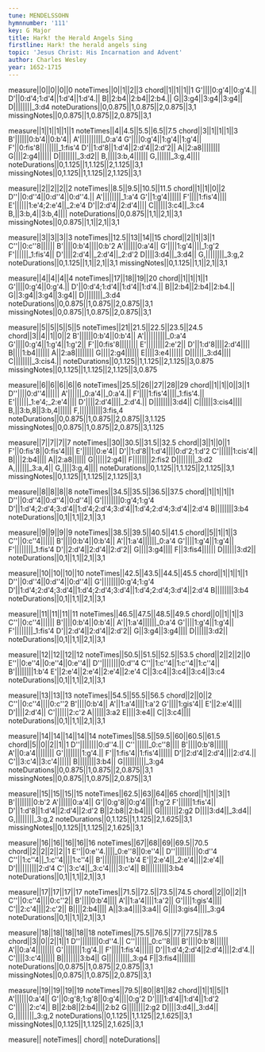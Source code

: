 ```yaml
---
tune: MENDELSSOHN
hymnnumber: '111'
key: G Major
title: Hark! the Herald Angels Sing
firstline: Hark! the herald angels sing
topic: 'Jesus Christ: His Incarnation and Advent'
author: Charles Wesley
year: 1652-1715
---
```

measure||0||0||0||0
noteTimes||0||1||2||3
chord||1||1||1||1
G'||||0:g'4||0:g'4.||
D'||0:d'4;1:d'4||1:d'4||1:d'4.||
B||2:b4||2:b4||2:b4.||
G||3:g4||3:g4||3:g4||
D||||||||_3:d4
noteDurations||0,0.875||1,0.875||2,0.875||3,1
missingNotes||0,0.875||1,0.875||2,0.875||3,1

measure||1||1||1||1||1
noteTimes||4||4.5||5.5||6.5||7.5
chord||3||1||1||1||3
B'||||||0:b'4||0:b'4||
A'||||||||||_0:a'4
G'||||0:g'4||1:g'4||1:g'4||
F'||0:fis'8||||||||_1:fis'4
D'||1:d'8||1:d'4||2:d'4||2:d'2||
A||2:a8||||||||
G||||2:g4||||||
D||||||||_3:d2||
B,||||3:b,4||||||
G,||||||_3:g,4||||
noteDurations||0,1.125||1,1.125||2,1.125||3,1
missingNotes||0,1.125||1,1.125||2,1.125||3,1

measure||2||2||2||2
noteTimes||8.5||9.5||10.5||11.5
chord||1||1||0||2
D''||0:d''4||0:d''4||0:d''4.||
A'||||||||_1:a'4
G'||1:g'4||||||
F'||||1:fis'4||||
E'||||||1:e'4;2:e'4||_2:e'4
D'||2:d'4||2:d'4||||
C||||||3:c4||_3:c4
B,||3:b,4||3:b,4||||
noteDurations||0,0.875||1,1||2,1||3,1
missingNotes||0,0.875||1,1||2,1||3,1

measure||3||3||3||3
noteTimes||12.5||13||14||15
chord||2||1||3||1
C''||0:c''8||||||
B'||||0:b'4||||0:b'2
A'||||||0:a'4||
G'||||1:g'4||||_1:g'2
F'||||||_1:fis'4||
D'||||2:d'4||_2:d'4||_2:d'2
D||||3:d4||_3:d4||
G,||||||||_3:g,2
noteDurations||0,1.125||1,1||2,1||3,1
missingNotes||0,1.125||1,1||2,1||3,1

measure||4||4||4||4
noteTimes||17||18||19||20
chord||1||1||1||1
G'||||0:g'4||0:g'4.||
D'||0:d'4;1:d'4||1:d'4||1:d'4.||
B||2:b4||2:b4||2:b4.||
G||3:g4||3:g4||3:g4||
D||||||||_3:d4
noteDurations||0,0.875||1,0.875||2,0.875||3,1
missingNotes||0,0.875||1,0.875||2,0.875||3,1

measure||5||5||5||5||5
noteTimes||21||21.5||22.5||23.5||24.5
chord||3||4||1||0||2
B'||||||0:b'4||0:b'4||
A'||||||||||_0:a'4
G'||||0:g'4||1:g'4||1:g'2||
F'||0:fis'8||||||||
E'||||||||2:e'2||
D'||1:d'8||||2:d'4||||
B||||1:b4||||||
A||2:a8||||||||
G||||2:g4||||||
E||||3:e4||||||
D||||||_3:d4||||
C||||||||_3:cis4.||
noteDurations||0,1.125||1,1.125||2,1.125||3,0.875
missingNotes||0,1.125||1,1.125||2,1.125||3,0.875

measure||6||6||6||6||6
noteTimes||25.5||26||27||28||29
chord||1||1||0||3||1
D''||||0:d''4||||||
A'||||||_0:a'4||_0:a'4.||
F'||||1:fis'4||||_1:fis'4.||
E'||||||_1:e'4;_2:e'4||||
D'||||2:d'4||||_2:d'4.||
D||||||||3:d4||
C||||||3:cis4||||
B,||3:b,8||3:b,4||||||
F,||||||||||3:fis,4
noteDurations||0,0.875||1,0.875||2,0.875||3,1.125
missingNotes||0,0.875||1,0.875||2,0.875||3,1.125

measure||7||7||7||7
noteTimes||30||30.5||31.5||32.5
chord||3||1||0||1
F'||0:fis'8||0:fis'4||||
E'||||||0:e'4||
D'||1:d'8||1:d'4||||0:d'2;1:d'2
C'||||||1:cis'4||
B||||2:b4||||
A||2:a8||||||
G||||||2:g4||
F||||||||2:fis2
D||||||||_3:d2
A,||||||_3:a,4||
G,||||3:g,4||||
noteDurations||0,1.125||1,1.125||2,1.125||3,1
missingNotes||0,1.125||1,1.125||2,1.125||3,1

measure||8||8||8||8
noteTimes||34.5||35.5||36.5||37.5
chord||1||1||1||1
D''||0:d''4||0:d''4||0:d''4||
G'||||||||0:g'4;1:g'4
D'||1:d'4;2:d'4;3:d'4||1:d'4;2:d'4;3:d'4||1:d'4;2:d'4;3:d'4||2:d'4
B||||||||3:b4
noteDurations||0,1||1,1||2,1||3,1

measure||9||9||9||9
noteTimes||38.5||39.5||40.5||41.5
chord||5||1||1||3
C''||0:c''4||||||
B'||||0:b'4||0:b'4||
A'||1:a'4||||||_0:a'4
G'||||1:g'4||1:g'4||
F'||||||||_1:fis'4
D'||2:d'4||2:d'4||2:d'2||
G||||3:g4||||
F||3:fis4||||||
D||||||3:d2||
noteDurations||0,1||1,1||2,1||3,1

measure||10||10||10||10
noteTimes||42.5||43.5||44.5||45.5
chord||1||1||1||1
D''||0:d''4||0:d''4||0:d''4||
G'||||||||0:g'4;1:g'4
D'||1:d'4;2:d'4;3:d'4||1:d'4;2:d'4;3:d'4||1:d'4;2:d'4;3:d'4||2:d'4
B||||||||3:b4
noteDurations||0,1||1,1||2,1||3,1

measure||11||11||11||11
noteTimes||46.5||47.5||48.5||49.5
chord||0||1||1||3
C''||0:c''4||||||
B'||||0:b'4||0:b'4||
A'||1:a'4||||||_0:a'4
G'||||1:g'4||1:g'4||
F'||||||||_1:fis'4
D'||2:d'4||2:d'4||2:d'2||
G||3:g4||3:g4||||
D||||||3:d2||
noteDurations||0,1||1,1||2,1||3,1

measure||12||12||12||12
noteTimes||50.5||51.5||52.5||53.5
chord||2||2||2||0
E''||0:e''4||0:e''4||0:e''4||
D''||||||||0:d''4
C''||1:c''4||1:c''4||1:c''4||
B'||||||||1:b'4
E'||2:e'4||2:e'4||2:e'4||2:e'4
C||3:c4||3:c4||3:c4||3:c4
noteDurations||0,1||1,1||2,1||3,1

measure||13||13||13
noteTimes||54.5||55.5||56.5
chord||2||0||2
C''||0:c''4||||0:c''2
B'||||0:b'4||
A'||1:a'4||||1:a'2
G'||||1:gis'4||
E'||2:e'4||||
D'||||2:d'4||
C'||||||2:c'2
A||||||3:a2
E||||3:e4||
C||3:c4||||
noteDurations||0,1||1,1||2,1||3,1

measure||14||14||14||14||14
noteTimes||58.5||59.5||60||60.5||61.5
chord||5||0||2||1||1
D''||||||||0:d''4.||
C''||||||_0:c''8||||
B'||||0:b'8||||||
A'||0:a'4||||||||
G'||||||||1:g'4.||
F'||1:fis'4||1:fis'4||||||
D'||2:d'4||2:d'4||||2:d'4.||
C'||3:c'4||3:c'4||||||
B||||||||3:b4||
G||||||||||_3:g4
noteDurations||0,0.875||1,0.875||2,0.875||3,1
missingNotes||0,0.875||1,0.875||2,0.875||3,1

measure||15||15||15||15
noteTimes||62.5||63||64||65
chord||1||1||3||1
B'||||||||0:b'2
A'||||||0:a'4||
G'||0:g'8||0:g'4||||1:g'2
F'||||||1:fis'4||
D'||1:d'8||1:d'4||2:d'4||2:d'2
B||2:b8||2:b4||||
G||||||||2:g2
D||||3:d4||_3:d4||
G,||||||||_3:g,2
noteDurations||0,1.125||1,1.125||2,1.625||3,1
missingNotes||0,1.125||1,1.125||2,1.625||3,1

measure||16||16||16||16||16
noteTimes||67||68||69||69.5||70.5
chord||2||2||2||2||1
E''||0:e''4.||||_0:e''8||0:e''4||
D''||||||||||0:d''4
C''||1:c''4||_1:c''4||||1:c''4||
B'||||||||||1:b'4
E'||2:e'4||_2:e'4||||2:e'4||
D'||||||||||2:d'4
C'||3:c'4||_3:c'4||||3:c'4||
B||||||||||3:b4
noteDurations||0,1||1,1||2,1||3,1

measure||17||17||17||17
noteTimes||71.5||72.5||73.5||74.5
chord||2||0||2||1
C''||0:c''4||||0:c''2||
B'||||0:b'4||||
A'||1:a'4||||1:a'2||
G'||||1:gis'4||||
C'||2:c'4||||2:c'2||
B||||2:b4||||
A||3:a4||||3:a4||
G||||3:gis4||||_3:g4
noteDurations||0,1||1,1||2,1||3,1

measure||18||18||18||18||18
noteTimes||75.5||76.5||77||77.5||78.5
chord||3||0||2||1||1
D''||||||||0:d''4.||
C''||||||_0:c''8||||
B'||||0:b'8||||||
A'||0:a'4||||||||
G'||||||||1:g'4.||
F'||||1:fis'4||||||
D'||1:d'4;2:d'4||2:d'4||||2:d'4.||
C'||||3:c'4||||||
B||||||||3:b4||
G||||||||||_3:g4
F||3:fis4||||||||
noteDurations||0,0.875||1,0.875||2,0.875||3,1
missingNotes||0,0.875||1,0.875||2,0.875||3,1

measure||19||19||19||19
noteTimes||79.5||80||81||82
chord||1||1||5||1
A'||||||0:a'4||
G'||0:g'8;1:g'8||0:g'4||||0:g'2
D'||||1:d'4||1:d'4||1:d'2
C'||||||2:c'4||
B||2:b8||2:b4||||2:b2
G||||||||2:g2
D||||3:d4||_3:d4||
G,||||||||_3:g,2
noteDurations||0,1.125||1,1.125||2,1.625||3,1
missingNotes||0,1.125||1,1.125||2,1.625||3,1

measure||
noteTimes||
chord||
noteDurations||

